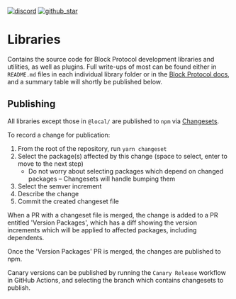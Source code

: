 [block protocol docs]: https://blockprotocol.org/docs?utm_medium=organic&utm_source=github_readme_blockprotocol-repo_libs
[block-scripts]: block-scripts
[block-template-custom-element]: block-template-custom-element
[block-template-html]: block-template-html
[block-template-react]: block-template-react
[blockprotocol]: blockprotocol
[create-block-app]: create-block-app
[discord]: https://blockprotocol.org/discord?utm_medium=organic&utm_source=github_readme_blockprotocol-repo_libs
[github_star]: https://github.com/blockprotocol/blockprotocol/tree/main/libs#
[mock-block-dock]: mock-block-dock
[wordpress-plugin]: wordpress-plugin

[![discord](https://img.shields.io/discord/1050770647564943402)][discord] [![github_star](https://img.shields.io/github/stars/blockprotocol/blockprotocol?label=Star%20on%20GitHub&style=social)][github_star]

# Libraries

Contains the source code for Block Protocol development libraries and utilities, as well as plugins. Full write-ups of most can be found either in `README.md` files in each individual library folder or in the [Block Protocol docs], and a summary table will shortly be published below.

## Publishing

All libraries except those in `@local/` are published to `npm` via
[Changesets](https://github.com/changesets/changesets).

To record a change for publication:

1.  From the root of the repository, run `yarn changeset`
1.  Select the package(s) affected by this change (space to select, enter to move to the next step)
    - Do not worry about selecting packages which depend on changed packages – Changesets will handle bumping them
1.  Select the semver increment
1.  Describe the change
1.  Commit the created changeset file

When a PR with a changeset file is merged, the change is added to a PR entitled 'Version Packages',
which has a diff showing the version increments which will be applied to affected packages, including dependents.

Once the 'Version Packages' PR is merged, the changes are published to npm.

Canary versions can be published by running the `Canary Release` workflow in GitHub Actions, and selecting the branch which contains changesets to publish.
